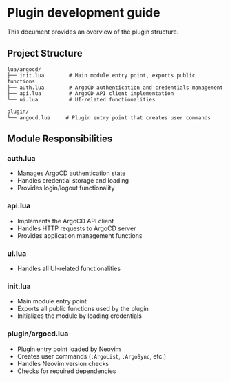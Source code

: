 # Plugin development guide

This document provides an overview of the plugin structure.

## Project Structure

```
lua/argocd/
├── init.lua        # Main module entry point, exports public functions
├── auth.lua        # ArgoCD authentication and credentials management
├── api.lua         # ArgoCD API client implementation
└── ui.lua          # UI-related functionalities

plugin/
└── argocd.lua     # Plugin entry point that creates user commands
```

## Module Responsibilities

### auth.lua
- Manages ArgoCD authentication state
- Handles credential storage and loading
- Provides login/logout functionality

### api.lua
- Implements the ArgoCD API client
- Handles HTTP requests to ArgoCD server
- Provides application management functions

### ui.lua
- Handles all UI-related functionalities

### init.lua
- Main module entry point
- Exports all public functions used by the plugin
- Initializes the module by loading credentials

### plugin/argocd.lua
- Plugin entry point loaded by Neovim
- Creates user commands (`:ArgoList`, `:ArgoSync`, etc.)
- Handles Neovim version checks
- Checks for required dependencies
